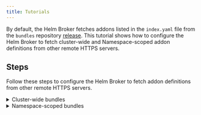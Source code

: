 ```yaml
---
title: Tutorials
---
```


By default, the Helm Broker fetches addons listed in the `index.yaml` file from the `bundles` repository [release](https://github.com/kyma-project/bundles/releases). This tutorial shows how to configure the Helm Broker to fetch cluster-wide and Namespace-scoped addon definitions from other remote HTTPS servers.

## Steps

Follow these steps to configure the Helm Broker to fetch addon definitions from other remote HTTPS servers.

<div tabs>
  <details>
  <summary>
  Cluster-wide bundles
  </summary>

  1. [Create a repository](#details-create-addons-repository) with your addons. To complete this tutorial step by step, use the existing [bundles](https://github.com/kyma-project/bundles/tree/master/bundles) repository.
  2. [Install Kyma](/root/kyma/#installation-installation) locally or on a cluster.
  3. Create the [ClusterAddonsConfiguration](#custom-resource-clusteraddonsconfiguration) CR which contains URLs to your addons.

  ```yaml
  kubectl create -f https://kyma-project.io/assets/docs/master/helm-broker/docs/assets/cluster-addon.yaml
  ```
  4. The Helm Broker triggers the Service Catalog synchronization automatically. New Service Classes appear after a few seconds.

  </details>
  <details>
  <summary>
  Namespace-scoped bundles
  </summary>

  1. [Create a repository](#details-create-addons-repository) with your addons. To complete this tutorial step by step, use the existing [bundles](https://github.com/kyma-project/bundles/tree/master/bundles) repository.
  2. [Install Kyma](/root/kyma/#installation-installation) locally or on a cluster.
  3. Create the `hodor` Namespace where you want to enable the Helm Broker:
  ```
  kubectl create namespace hodor
  ```

  4. Create the [AddonsConfiguration](#custom-resource-addonsconfiguration) CR which contains URLs to your addons:

  ```yaml
  kubectl create -f https://kyma-project.io/assets/docs/master/helm-broker/docs/assets/namespaced-addon.yaml
  ```

  5. The Helm Broker triggers the Service Catalog synchronization automatically. New Service Classes appear after a few seconds.

   </details>
</div>
